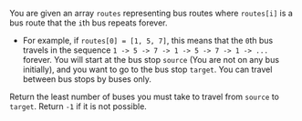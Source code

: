 You are given an array `routes` representing bus routes where `routes[i]` is a bus route that the `i`th bus repeats forever.

- For example, if `routes[0] = [1, 5, 7]`, this means that the `0`th bus travels in the sequence `1 -> 5 -> 7 -> 1 -> 5 -> 7 -> 1 -> ...` forever. You will start at the bus stop `source` (You are not on any bus initially), and you want to go to the bus stop `target`. You can travel between bus stops by buses only.

Return the least number of buses you must take to travel from `source` to `target`. Return `-1` if it is not possible.